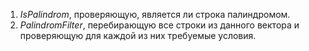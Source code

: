 1. *IsPalindrom*, проверяющую, является ли строка палиндромом.
2. *PalindromFilter*, перебирающую все строки из данного вектора и проверяющую для каждой из них требуемые условия.